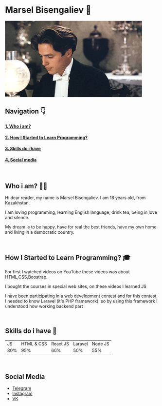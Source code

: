 # Marsel Bisengaliev 🤵

<img src="assets/maurice.webp" width="450" height="250" />

<br/>

## Navigation 👇

<h4><a href="https://github.com/MarselBisengaliev#who-i-am-%EF%B8%8F">1. Who i am?</a></h4>
<h4><a href="MarselBisengaliev#how-i-started-to-learn-programming-">2. How I Started to Learn Programming?</a></h4>
<h4><a href="https://github.com/MarselBisengaliev#skills-do-i-have-">3. Skills do i have</a></h4>
<h4><a href="https://github.com/MarselBisengaliev#social-media">4. Social media</a></h4>

<br/>

## Who i am? 🧛‍♀️

<p>Hi dear reader, my name is Marsel Bisengaliev. I am 18 years old, from Kazakhstan.</p>
<p>I am loving programming, learning English language, drink tea, being in love and silence.</p>
<p>My dream is to be happy, have for real the best friends, have my own home and living in a democratic country.</p>

<br/>

## How I Started to Learn Programming? 🎓

<p>For first I watched videos on YouTube these videos was about HTML,CSS,Boostrap.</p>
<p>I bought the courses in special web sites, on these videos I learned JS</p>
<p>I have been participating in a web development contest and for this contest I needed to know Laravel (it's PHP framework), so by using this framework I understood how working backend part </p>

<br/>

## Skills do i have 💼

<table style="width:100%">
  <tr>
    <td>JS</td>
    <td>HTML & CSS</td>
    <td>React JS</td>
    <td>Laravel</td>
    <td>Node JS</td>
  </tr>
  <tr>
    <td>80%</td>
    <td>95%</td>
    <td>60%</td>
    <td>50%</td>
    <td>55%</td>
  </tr>
</table>

<br/>

## Social Media

<ul>
    <li><a href="https://t.me/marsel_bisengaliev">Telegram</a></li>
    <li><a href="https://www.instagram.com/marsel_bisengaliev/">Instagram</a></li>
    <li><a href="https://vk.com/marsel_bisengaliev">VK</a></li>
</ul>
